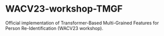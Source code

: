 # WACV23-workshop-TMGF
Official implementation of Transformer-Based Multi-Grained Features for Person Re-Identification (WACV23 workshop).
